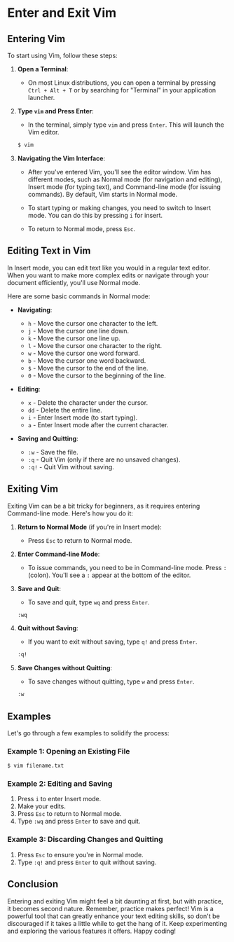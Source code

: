 # Enter and Exit Vim

## Entering Vim

To start using Vim, follow these steps:

1. **Open a Terminal**:
   - On most Linux distributions, you can open a terminal by pressing `Ctrl + Alt + T` or by searching for "Terminal" in your application launcher.

2. **Type `vim` and Press Enter**:
   - In the terminal, simply type `vim` and press `Enter`. This will launch the Vim editor.

   ```bash
   $ vim
   ```

3. **Navigating the Vim Interface**:
   - After you've entered Vim, you'll see the editor window. Vim has different modes, such as Normal mode (for navigation and editing), Insert mode (for typing text), and Command-line mode (for issuing commands). By default, Vim starts in Normal mode.

   - To start typing or making changes, you need to switch to Insert mode. You can do this by pressing `i` for insert.

   - To return to Normal mode, press `Esc`.

## Editing Text in Vim

In Insert mode, you can edit text like you would in a regular text editor. When you want to make more complex edits or navigate through your document efficiently, you'll use Normal mode.

Here are some basic commands in Normal mode:

- **Navigating**:
  - `h` - Move the cursor one character to the left.
  - `j` - Move the cursor one line down.
  - `k` - Move the cursor one line up.
  - `l` - Move the cursor one character to the right.
  - `w` - Move the cursor one word forward.
  - `b` - Move the cursor one word backward.
  - `$` - Move the cursor to the end of the line.
  - `0` - Move the cursor to the beginning of the line.

- **Editing**:
  - `x` - Delete the character under the cursor.
  - `dd` - Delete the entire line.
  - `i` - Enter Insert mode (to start typing).
  - `a` - Enter Insert mode after the current character.

- **Saving and Quitting**:
  - `:w` - Save the file.
  - `:q` - Quit Vim (only if there are no unsaved changes).
  - `:q!` - Quit Vim without saving.

## Exiting Vim

Exiting Vim can be a bit tricky for beginners, as it requires entering Command-line mode. Here's how you do it:

1. **Return to Normal Mode** (if you're in Insert mode):
   - Press `Esc` to return to Normal mode.

2. **Enter Command-line Mode**:
   - To issue commands, you need to be in Command-line mode. Press `:` (colon). You'll see a `:` appear at the bottom of the editor.

3. **Save and Quit**:
   - To save and quit, type `wq` and press `Enter`.

   ```bash
   :wq
   ```

4. **Quit without Saving**:
   - If you want to exit without saving, type `q!` and press `Enter`.

   ```bash
   :q!
   ```

5. **Save Changes without Quitting**:
   - To save changes without quitting, type `w` and press `Enter`.

   ```bash
   :w
   ```

## Examples

Let's go through a few examples to solidify the process:

### Example 1: Opening an Existing File

```bash
$ vim filename.txt
```

### Example 2: Editing and Saving

1. Press `i` to enter Insert mode.
2. Make your edits.
3. Press `Esc` to return to Normal mode.
4. Type `:wq` and press `Enter` to save and quit.

### Example 3: Discarding Changes and Quitting

1. Press `Esc` to ensure you're in Normal mode.
2. Type `:q!` and press `Enter` to quit without saving.

## Conclusion

Entering and exiting Vim might feel a bit daunting at first, but with practice, it becomes second nature. Remember, practice makes perfect! Vim is a powerful tool that can greatly enhance your text editing skills, so don't be discouraged if it takes a little while to get the hang of it. Keep experimenting and exploring the various features it offers. Happy coding!